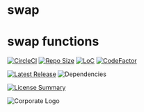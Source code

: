 # swap
swap functions
==========

[![CircleCI](https://img.shields.io/circleci/build/github/InnovAnon-Inc/swap?color=%23FF1100&logo=InnovAnon%2C%20Inc.&logoColor=%23FF1133&style=plastic)](https://circleci.com/gh/InnovAnon-Inc/swap)
[![Repo Size](https://img.shields.io/github/repo-size/InnovAnon-Inc/swap?color=%23FF1100&logo=InnovAnon%2C%20Inc.&logoColor=%23FF1133&style=plastic)](https://github.com/InnovAnon-Inc/swap)
[![LoC](https://tokei.rs/b1/github/InnovAnon-Inc/swap?category=code)](https://github.com/InnovAnon-Inc/swap)
[![CodeFactor](https://www.codefactor.io/repository/github/InnovAnon-Inc/swap/badge)](https://www.codefactor.io/repository/github/InnovAnon-Inc/swap)

[![Latest Release](https://img.shields.io/github/commits-since/InnovAnon-Inc/swap/latest?color=%23FF1100&include_prereleases&logo=InnovAnon%2C%20Inc.&logoColor=%23FF1133&style=plastic)](https://github.com/InnovAnon-Inc/swap/releases/latest)
![Dependencies](https://img.shields.io/librariesio/github/InnovAnon-Inc/swap?color=%23FF1100&style=plastic)

[![License Summary](https://img.shields.io/github/license/InnovAnon-Inc/swap?color=%23FF1100&label=Free%20Code%20for%20a%20Free%20World%21&logo=InnovAnon%2C%20Inc.&logoColor=%23FF1133&style=plastic)](https://tldrlegal.com/license/unlicense#summary)

![Corporate Logo](https://i.imgur.com/UD8y4Is.gif)

